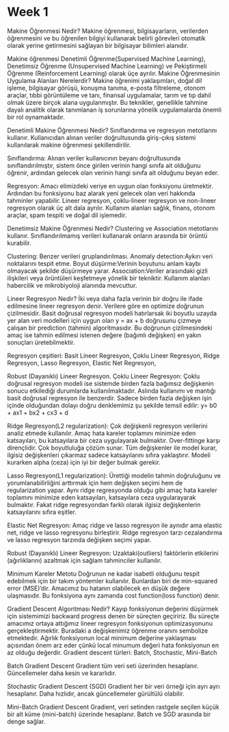 # Week 1
Makine Öğrenmesi Nedir?
Makine öğrenmesi, bilgisayarların, verilerden öğrenmesini ve bu öğrenilen bilgiyi kullanarak belirli görevleri otomatik olarak yerine getirmesini sağlayan bir bilgisayar bilimleri alanıdır.

Makine öğrenmesi Denetimli Öğrenme(Supervised Machine Learning), Denetimsiz Öğrenme (Unsupervised Machine Learning) ve Pekiştirmeli Öğrenme (Reinforcement Learning) olarak üçe ayrılır.
Makine Öğrenmesinin Uygulama Alanları Nerelerdir?
Makine öğrenimi yaklaşımları, doğal dil işleme, bilgisayar görüşü, konuşma tanıma, e-posta filtreleme, otonom araçlar, tıbbi görüntüleme ve tanı, finansal uygulamalar, tarım ve tıp dahil olmak üzere birçok alana uygulanmıştır. Bu teknikler, genellikle tahmine dayalı analitik olarak tanımlanan iş sorunlarına yönelik uygulamalarda önemli bir rol oynamaktadır.

Denetimli Makine Öğrenmesi Nedir?
Sınıflandırma ve regresyon metotlarını kullanır. Kullanıcıdan alınan veriler doğrultusunda giriş-çıkış sistemi kullanılarak makine öğrenmesi şekillendirilir. 

Sınıflandırma: Alınan veriler kullanıcının beyanı doğrultusunda sınıflandırılmıştır, sistem önce girilen verinin hangi sınıfa ait olduğunu öğrenir, ardından gelecek olan verinin hangi sınıfa ait olduğunu beyan eder.

Regresyon: Amacı elimizdeki veriye en uygun olan fonksiyonu üretmektir. Ardından bu fonksiyonu baz alarak yeni gelecek olan veri hakkında tahminler yapabilir. Lineer regresyon, çoklu-lineer regresyon ve non-lineer regresyon olarak üç alt dala ayrılır.
Kullanım alanları sağlık, finans, otonom araçlar, spam tespiti ve doğal dil işlemedir.

Denetimsiz Makine Öğrenmesi Nedir?
Clustering ve Association metotlarını kullanır. Sınıflandırılmamış verileri kullanarak onların arasında bir örüntü kurabilir.

Clustering: Benzer verileri gruplandırılması.
Anomaly detection:Aykırı veri noktalarını tespit etme.
Boyut düşürme:Verinin boyutunu anlam kaybı olmayacak şekilde düşürmeye yarar.
Association:Veriler arasındaki gizli ilişkileri veya örüntüleri keşfetmeye yönelik bir tekniktir.
Kullanım alanları habercilik ve mikrobiyoloji alanında mevcuttur.

Lineer Regresyon Nedir?
İki veya daha fazla verinin bir doğru ile ifade edilmesine lineer regresyon denir. Verilere göre en optimize doğrunun çizilmesidir.
Basit doğrusal regresyon modeli hatırlarsak iki boyutlu uzayda yer alan veri modelleri için uygun olan y = ax + b doğrusunu çizmeye çalışan bir prediction (tahmin) algoritmasıdır. Bu doğrunun çizilmesindeki amaç ise tahmin edilmesi istenen değere (bağımlı değişken) en yakın sonuçları üretebilmektir.

Regresyon çeşitleri: Basit Lineer Regresyon, Çoklu Lineer Regresyon, Ridge Regresyon, Lasso Regresyon, Elastic Net Regresyon, 

Robust (Dayanıklı) Lineer Regresyon.
Çoklu Lineer Regresyon: Çoklu doğrusal regresyon modeli ise sistemde birden fazla bağımsız değişkenin sonucu etkilediği durumlarda kullanılmaktadır. Aslında kullanımı ve mantığı basit doğrusal regresyon ile benzerdir. Sadece birden fazla değişken işin içinde olduğundan dolayı doğru denklemimiz şu şekilde temsil edilir:
y= b0 + ax1 + bx2 + cx3 + d

Ridge Regresyon(L2 regularization): Çok değişkenli regresyon verilerini analiz etmede kullanılır. Amaç hata kareler toplamını minimize eden katsayıları, bu katsayılara bir ceza uygulayarak bulmaktır. Over-fittinge karşı dirençlidir. Çok boyutluluğa çözüm sunar. Tüm değişkenler ile model kurar, ilgisiz değişkenleri çıkarmaz sadece katsayılarını sıfıra yaklaştırır. Modeli kurarken alpha (ceza) için iyi bir değer bulmak gerekir.
 
Lasso Regresyon(L1 regularization): Ürettiği modelin tahmin doğruluğunu ve yorumlanabilirliğini arttırmak için hem değişken seçimi hem de regularization yapar. Aynı ridge regresyonda olduğu gibi amaç hata kareler toplamını minimize eden katsayıları, katsayılara ceza uygularayarak bulmaktır. Fakat ridge regresyondan farklı olarak ilgisiz değişkenlerin katsayılarını sıfıra eşitler.
 
Elastic Net Regresyon: Amaç ridge ve lasso regresyon ile aynıdır ama elastic net, ridge ve lasso regresyonu birleştirir. Ridge regresyon tarzı cezalandırma ve lasso regresyon tarzında değişken seçimi yapar.
 
Robust (Dayanıklı) Lineer Regresyon: Uzaktaki(outliers) faktörlerin etkilerini (ağırlıklarını) azaltmak için sağlam tahminciler kullanılır.

Minimum Kareler Metotu
Doğrunun ne kadar isabetli olduğunu tespit edebilmek için bir takım yöntemler kullanılır. Bunlardan biri de min-squared error (MSE)’dir. Amacımız bu hatanın olabilecek en düşük değere ulaşmasıdır. Bu fonksiyona aynı zamanda cost function(loss function) denir.
 
Gradient Descent Algoritması Nedir?
Kayıp fonksiyonun değerini düşürmek için sistemimizi backward progress denen bir süreçten geçiririz. Bu süreçte amacımız ortaya attığımız lineer regresyon fonksiyonun optimizasyonunu gerçekleştirmektir.
Buradaki a değişkenimiz öğrenme oranını sembolize etmektedir. Ağırlık fonksiyonun local minimum değerine yaklaşması açısından önem arz eder çünkü local minumum değeri hata fonksiyonun en az olduğu değerdir.
Gradient descent türleri: Batch, Stochastic, Mini-Batch

Batch Gradient Descent
Gradient tüm veri seti üzerinden hesaplanır. Güncellemeler daha kesin ve kararlıdır.

Stochastic Gradient Descent (SGD)
Gradient her bir veri örneği için ayrı ayrı hesaplanır. Daha hızlıdır, ancak güncellemeler gürültülü olabilir.

Mini-Batch Gradient Descent
Gradient, veri setinden rastgele seçilen küçük bir alt küme (mini-batch) üzerinde hesaplanır. Batch ve SGD arasında bir denge sağlar.
